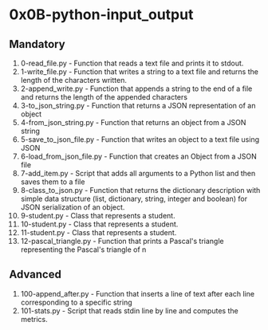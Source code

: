 # 0x0B-python-input_output

## Mandatory

1. 0-read_file.py - Function that reads a text file and prints it to stdout.
2. 1-write_file.py - Function that writes a string to a text file and returns the length of the characters written.
3. 2-append_write.py - Function that appends a string to the end of a file and returns the length of the appended characters
4. 3-to_json_string.py - Function that returns a JSON representation of an object
5. 4-from_json_string.py - Function that returns an object from a JSON string
6. 5-save_to_json_file.py - Function that writes an object to a text file using JSON
7. 6-load_from_json_file.py - Function that creates an Object from a JSON file
8. 7-add_item.py - Script that adds all arguments to a Python list and then saves them to a file
9. 8-class_to_json.py - Function that returns the dictionary description with simple data structure (list, dictionary, string, integer and boolean) for JSON serialization of an object.
10. 9-student.py - Class that represents a student.
11. 10-student.py - Class that represents a student.
12. 11-student.py - Class that represents a student.
13. 12-pascal_triangle.py - Function that prints a Pascal's triangle representing the Pascal's triangle of n

## Advanced

1. 100-append_after.py - Function that inserts a line of text after each line corresponding to a specific string
2. 101-stats.py - Script that reads stdin line by line and computes the metrics.
